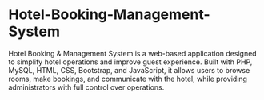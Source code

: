 # Hotel-Booking-Management-System
Hotel Booking &amp; Management System is a web-based application designed to simplify hotel operations and improve guest experience. Built with PHP, MySQL, HTML, CSS, Bootstrap, and JavaScript, it allows users to browse rooms, make bookings, and communicate with the hotel, while providing administrators with full control over operations.
